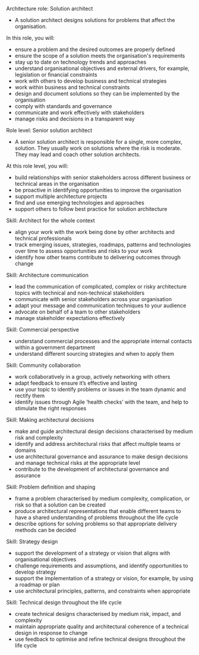 Architecture role: Solution architect
- A solution architect designs solutions for problems that affect the organisation.

In this role, you will:
- ensure a problem and the desired outcomes are properly defined
- ensure the scope of a solution meets the organisation's requirements
- stay up to date on technology trends and approaches
- understand organisational objectives and external drivers, for example, legislation or financial constraints
- work with others to develop business and technical strategies
- work within business and technical constraints
- design and document solutions so they can be implemented by the organisation
- comply with standards and governance
- communicate and work effectively with stakeholders
- manage risks and decisions in a transparent way

Role level: Senior solution architect
- A senior solution architect is responsible for a single, more complex, solution. They usually work on solutions where the risk is moderate. They may lead and coach other solution architects.

At this role level, you will:
- build relationships with senior stakeholders across different business or technical areas in the organisation
- be proactive in identifying opportunities to improve the organisation
- support multiple architecture projects
- find and use emerging technologies and approaches
- support others to follow best practice for solution architecture

Skill: Architect for the whole context
- align your work with the work being done by other architects and technical professionals
- track emerging issues, strategies, roadmaps, patterns and technologies over time to assess opportunities and risks to your work
- identify how other teams contribute to delivering outcomes through change

Skill: Architecture communication
- lead the communication of complicated, complex or risky architecture topics with technical and non-technical stakeholders
- communicate with senior stakeholders across your organisation
- adapt your message and communication techniques to your audience
- advocate on behalf of a team to other stakeholders
- manage stakeholder expectations effectively

Skill: Commercial perspective
- understand commercial processes and the appropriate internal contacts within a government department
- understand different sourcing strategies and when to apply them

Skill: Community collaboration
- work collaboratively in a group, actively networking with others
- adapt feedback to ensure it’s effective and lasting
- use your topic to identify problems or issues in the team dynamic and rectify them
- identify issues through Agile ‘health checks’ with the team, and help to stimulate the right responses

Skill: Making architectural decisions
- make and guide architectural design decisions characterised by medium risk and complexity
- identify and address architectural risks that affect multiple teams or domains
- use architectural governance and assurance to make design decisions and manage technical risks at the appropriate level
- contribute to the development of architectural governance and assurance

Skill: Problem definition and shaping
- frame a problem characterised by medium complexity, complication, or risk so that a solution can be created
- produce architectural representations that enable different teams to have a shared understanding of problems throughout the life cycle
- describe options for solving problems so that appropriate delivery methods can be decided

Skill: Strategy design
- support the development of a strategy or vision that aligns with organisational objectives
- challenge requirements and assumptions, and identify opportunities to develop strategy
- support the implementation of a strategy or vision, for example, by using a roadmap or plan
- use architectural principles, patterns, and constraints when appropriate

Skill: Technical design throughout the life cycle
- create technical designs characterised by medium risk, impact, and complexity
- maintain appropriate quality and architectural coherence of a technical design in response to change
- use feedback to optimise and refine technical designs throughout the life cycle